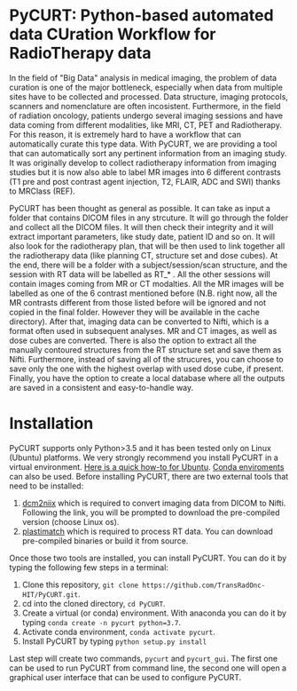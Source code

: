 # PyCURT: Python-based automated data CUration Workflow for RadioTherapy data
In the field of "Big Data" analysis in medical imaging, the problem of data curation is one of the major bottleneck, especially when data from multiple sites have to be collected and processed. Data structure, imaging protocols, scanners and nomenclature are often incosistent. Furthermore, in the field of radiation oncology, patients undergo several imaging sessions and have data coming from different modalities, like MRI, CT, PET and Radiotherapy. For this reason, it is extremely hard to have a workflow that can automatically curate this type data.
With PyCURT, we are providing a tool that can automatically sort any pertinent information from an imaging study. It was originally develop to collect radiotherapy information from imaging studies but it is now also able to label MR images into 6 different contrasts (T1 pre and post contrast agent injection, T2, FLAIR, ADC and SWI) thanks to MRClass (REF).

PyCURT has been thought as general as possible. It can take as input a folder that contains DICOM files in any strcuture. It will go through the folder and collect all the DICOM files. It will then check their integrity and it will extract important parameters, like study date, patient ID and so on. It will also look for the radiotherapy plan, that will be then used to link together all the radiotherapy data (like planning CT, structure set and dose cubes). At the end, there will be a folder with a subject/session/scan structure, and the session with RT data will be labelled as RT_* . All the other sessions will contain images coming from MR or CT modalties. All the MR images will be labelled as one of the 6 contrast mentioned before (N.B. right now, all the MR contrasts different from those listed before will be ignored and not copied in the final folder. However they will be available in the cache directory).
After that, imaging data can be converted to Nifti, which is a format often used in subsequent analyses. MR and CT images, as well as dose cubes are converted. There is also the option to extract all the manually contoured structures from the RT structure set and save them as Nifti. Furthermore, instead of saving all of the strucures, you can choose to save only the one with the highest overlap with used dose cube, if present.
Finally, you have the option to create a local database where all the outputs are saved in a consistent and easy-to-handle way.

# Installation
PyCURT supports only Python>3.5 and it has been tested only on Linux (Ubuntu) platforms.
We very strongly recommend you install PyCURT in a virtual environment. [Here is a quick how-to for Ubuntu](https://linoxide.com/linux-how-to/setup-python-virtual-environment-ubuntu/). [Conda enviroments](https://docs.conda.io/projects/conda/en/latest/user-guide/tasks/manage-environments.html) can also be used.
Before installing PyCURT, there are two external tools that need to be installed:
1. [dcm2niix](https://github.com/rordenlab/dcm2niix/releases/tag/v1.0.20200331) which is required to convert imaging data from DICOM to Nifti. Following the link, you will be prompted to download the pre-compiled version (choose Linux os).
2. [plastimatch](https://plastimatch.org/) which is required to process RT data. You can download pre-compiled binaries or build it from source.

Once those two tools are installed, you can install PyCURT. You can do it by typing the following few steps in a terminal:
1. Clone this repository, `git clone https://github.com/TransRadOnc-HIT/PyCURT.git`.
2. cd into the cloned directory, `cd PyCURT`.
3. Create a virtual (or conda) environment. With anaconda you can do it by typing `conda create -n pycurt python=3.7`.
4. Activate conda environment, `conda activate pycurt`.
5. Install PyCURT by typing `python setup.py install`

Last step will create two commands, `pycurt` and `pycurt_gui`. The first one can be used to run PyCURT from command line, the second one will open a graphical user interface that can be used to configure PyCURT.
